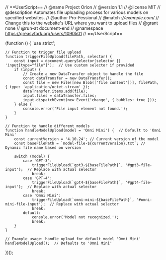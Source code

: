 // ==UserScript==
// @name        Project Orion
// @version     1.1
// @license     MIT
// @description Automates file uploading process for various models on specified websites.
// @author      Pro-Fessional
// @match       *://example.com/*  // Change this to the website's URL where you want to upload files
// @grant       none
// @run-at      document-end
// @namespace   https://greasyfork.org/users/1090501
// ==/UserScript==

(function () {
    'use strict';

    // Function to trigger file upload
    function triggerFileUpload(filePath, selector) {
        const input = document.querySelector(selector || 'input[type="file"]');  // Use custom selector if provided
        if (input) {
            // Create a new DataTransfer object to handle the file
            const dataTransfer = new DataTransfer();
            const file = new File([new Blob(['file content'])], filePath, { type: 'application/octet-stream' });
            dataTransfer.items.add(file);
            input.files = dataTransfer.files;
            input.dispatchEvent(new Event('change', { bubbles: true }));
        } else {
            console.error('File input element not found.');
        }
    }

    // Function to handle different models
    function handleModelUpload(model = 'Omni Mini') {  // Default to 'Omni Mini'
        const currentVersion = '4.10.24'; // Current version of the model
        const baseFilePath = `model-file-${currentVersion}.txt`; // Dynamic file name based on version

        switch (model) {
            case 'GPT-3':
                triggerFileUpload(`gpt3-${baseFilePath}`, '#gpt3-file-input');  // Replace with actual selector
                break;
            case 'GPT-4':
                triggerFileUpload(`gpt4-${baseFilePath}`, '#gpt4-file-input');  // Replace with actual selector
                break;
            case 'Omni Mini':
                triggerFileUpload(`omni-mini-${baseFilePath}`, '#omni-mini-file-input');  // Replace with actual selector
                break;
            default:
                console.error('Model not recognized.');
                break;
        }
    }

    // Example usage: handle upload for default model 'Omni Mini'
    handleModelUpload();  // Defaults to 'Omni Mini'

})();
